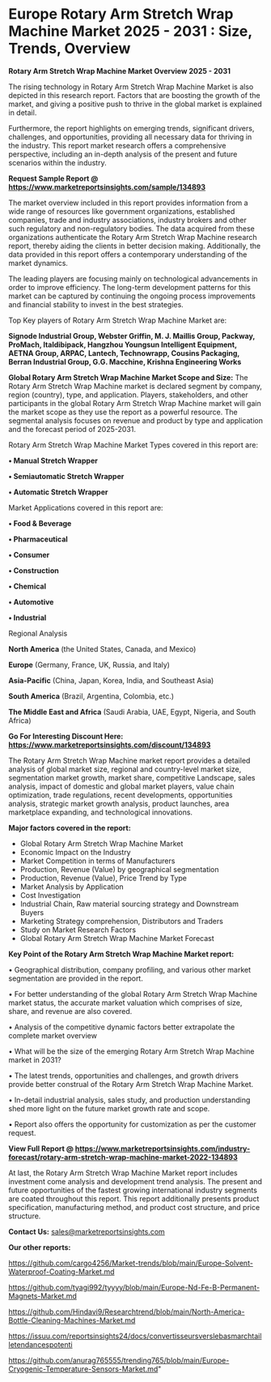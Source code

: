  # Europe Rotary Arm Stretch Wrap Machine Market 2025 - 2031 : Size, Trends, Overview

<Strong> Rotary Arm Stretch Wrap Machine Market Overview 2025 - 2031</strong>

The rising technology in Rotary Arm Stretch Wrap Machine Market is also depicted in this research report. Factors that are boosting the growth of the market, and giving a positive push to thrive in the global market is explained in detail.

Furthermore, the report highlights on emerging trends, significant drivers, challenges, and opportunities, providing all necessary data for thriving in the industry. This report market research offers a comprehensive perspective, including an in-depth analysis of the present and future scenarios within the industry.

<strong>Request Sample Report @ <a href=https://www.marketreportsinsights.com/sample/134893>https://www.marketreportsinsights.com/sample/134893</a></strong>

The market overview included in this report provides information from a wide range of resources like government organizations, established companies, trade and industry associations, industry brokers and other such regulatory and non-regulatory bodies. The data acquired from these organizations authenticate the Rotary Arm Stretch Wrap Machine research report, thereby aiding the clients in better decision making. Additionally, the data provided in this report offers a contemporary understanding of the market dynamics.

The leading players are focusing mainly on technological advancements in order to improve efficiency. The long-term development patterns for this market can be captured by continuing the ongoing process improvements and financial stability to invest in the best strategies.

Top Key players of Rotary Arm Stretch Wrap Machine Market are:

<strong>Signode Industrial Group, Webster Griffin, M. J. Maillis Group, Packway, ProMach, Italdibipack, Hangzhou Youngsun Intelligent Equipment, AETNA Group, ARPAC, Lantech, Technowrapp, Cousins Packaging, Berran Industrial Group, G.G. Macchine, Krishna Engineering Works</strong>

<strong><b>Global Rotary Arm Stretch Wrap Machine Market Scope and Size:</b></strong>
The Rotary Arm Stretch Wrap Machine market is declared segment by company, region (country), type, and application. Players, stakeholders, and other participants in the global Rotary Arm Stretch Wrap Machine market will gain the market scope as they use the report as a powerful resource. The segmental analysis focuses on revenue and product by type and application and the forecast period of 2025-2031.

Rotary Arm Stretch Wrap Machine Market Types covered in this report are:

<strong>• Manual Stretch Wrapper

• Semiautomatic Stretch Wrapper

• Automatic Stretch Wrapper</strong>

Market Applications covered in this report are:

<strong>• Food & Beverage

• Pharmaceutical

• Consumer

• Construction

• Chemical

• Automotive

• Industrial</strong> 

Regional Analysis

<strong>North America</strong> (the United States, Canada, and Mexico)

<strong>Europe</strong> (Germany, France, UK, Russia, and Italy)

<strong>Asia-Pacific</strong> (China, Japan, Korea, India, and Southeast Asia)

<strong>South America</strong> (Brazil, Argentina, Colombia, etc.)

<strong>The Middle East and Africa</strong> (Saudi Arabia, UAE, Egypt, Nigeria, and South Africa)

<strong>Go For Interesting Discount Here: <a href=https://www.marketreportsinsights.com/discount/134893>https://www.marketreportsinsights.com/discount/134893</a></strong>

The Rotary Arm Stretch Wrap Machine market report provides a detailed analysis of global market size, regional and country-level market size, segmentation market growth, market share, competitive Landscape, sales analysis, impact of domestic and global market players, value chain optimization, trade regulations, recent developments, opportunities analysis, strategic market growth analysis, product launches, area marketplace expanding, and technological innovations.

<strong><b>Major factors covered in the report:</b></strong>
<ul>
  <li>Global Rotary Arm Stretch Wrap Machine Market </li>
  <li>Economic Impact on the Industry</li>
  <li>Market Competition in terms of Manufacturers</li>
  <li>Production, Revenue (Value) by geographical segmentation</li>
  <li>Production, Revenue (Value), Price Trend by Type</li>
  <li>Market Analysis by Application</li>
  <li>Cost Investigation</li>
  <li>Industrial Chain, Raw material sourcing strategy and Downstream Buyers</li>
  <li>Marketing Strategy comprehension, Distributors and Traders</li>
  <li>Study on Market Research Factors</li>
  <li>Global Rotary Arm Stretch Wrap Machine Market Forecast</li>
</ul>

<strong><b>Key Point of the Rotary Arm Stretch Wrap Machine Market report:</b></strong>

• Geographical distribution, company profiling, and various other market segmentation are provided in the report.

• For better understanding of the global Rotary Arm Stretch Wrap Machine market status, the accurate market valuation which comprises of size, share, and revenue are also covered.

• Analysis of the competitive dynamic factors better extrapolate the complete market overview

• What will be the size of the emerging Rotary Arm Stretch Wrap Machine market in 2031?

• The latest trends, opportunities and challenges, and growth drivers provide better construal of the Rotary Arm Stretch Wrap Machine Market.

• In-detail industrial analysis, sales study, and production understanding shed more light on the future market growth rate and scope.

• Report also offers the opportunity for customization as per the customer request.

<strong><b>View Full Report @ <a href=https://www.marketreportsinsights.com/industry-forecast/rotary-arm-stretch-wrap-machine-market-2022-134893>https://www.marketreportsinsights.com/industry-forecast/rotary-arm-stretch-wrap-machine-market-2022-134893</a></b></strong>


At last, the Rotary Arm Stretch Wrap Machine Market report includes investment come analysis and development trend analysis. The present and future opportunities of the fastest growing international industry segments are coated throughout this report. This report additionally presents product specification, manufacturing method, and product cost structure, and price structure.

<strong>Contact Us:</strong>
sales@marketreportsinsights.com

<strong>Our other reports:</strong>

<a href=https://github.com/cargo4256/Market-trends/blob/main/Europe-Solvent-Waterproof-Coating-Market.md>https://github.com/cargo4256/Market-trends/blob/main/Europe-Solvent-Waterproof-Coating-Market.md</a>

<a href=https://github.com/tyagi992/tyyyy/blob/main/Europe-Nd-Fe-B-Permanent-Magnets-Market.md>https://github.com/tyagi992/tyyyy/blob/main/Europe-Nd-Fe-B-Permanent-Magnets-Market.md</a>

<a href=https://github.com/Hindavi9/Researchtrend/blob/main/North-America-Bottle-Cleaning-Machines-Market.md>https://github.com/Hindavi9/Researchtrend/blob/main/North-America-Bottle-Cleaning-Machines-Market.md</a>

<a href=https://issuu.com/reportsinsights24/docs/convertisseursverslebasmarchtailletendancespotenti>https://issuu.com/reportsinsights24/docs/convertisseursverslebasmarchtailletendancespotenti</a>

<a href=https://github.com/anurag765555/trending765/blob/main/Europe-Cryogenic-Temperature-Sensors-Market.md>https://github.com/anurag765555/trending765/blob/main/Europe-Cryogenic-Temperature-Sensors-Market.md</a>"

